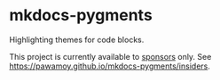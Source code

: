 # mkdocs-pygments

Highlighting themes for code blocks.

This project is currently available to [sponsors](https://github.com/sponsors/pawamoy) only.
See https://pawamoy.github.io/mkdocs-pygments/insiders.
